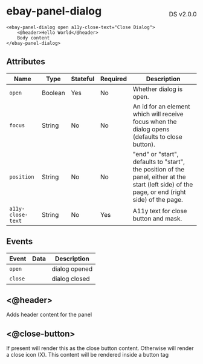 <h1 style='display: flex; justify-content: space-between; align-items: center;'>
    <span>
        ebay-panel-dialog
    </span>
    <span style='font-weight: normal; font-size: medium; margin-bottom: -15px;'>
        DS v2.0.0
    </span>
</h1>

```marko
<ebay-panel-dialog open a11y-close-text="Close Dialog">
    <@header>Hello World</@header>
    Body content
</ebay-panel-dialog>
```

##

## Attributes

| Name              | Type    | Stateful | Required | Description                                                                                                                                     |
| ----------------- | ------- | -------- | -------- | ----------------------------------------------------------------------------------------------------------------------------------------------- |
| `open`            | Boolean | Yes      | No       | Whether dialog is open.                                                                                                                         |
| `focus`           | String  | No       | No       | An id for an element which will receive focus when the dialog opens (defaults to close button).                                                 |
| `position`        | String  | No       | No       | "end" or "start", defaults to "start", the position of the panel, either at the start (left side) of the page, or end (right side) of the page. |
| `a11y-close-text` | String  | No       | Yes      | A11y text for close button and mask.                                                                                                            |

## Events

| Event   | Data | Description   |
| ------- | ---- | ------------- |
| `open`  |      | dialog opened |
| `close` |      | dialog closed |

## <@header>

Adds header content for the panel

## <@close-button>

If present will render this as the close button content. Otherwise will render a close icon (X).
This content will be rendered inside a button tag
